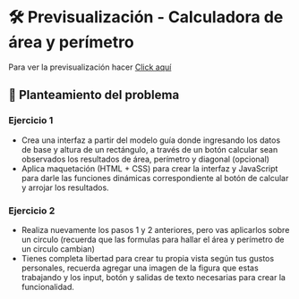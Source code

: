 # 🛠️ Previsualización - Calculadora de área y perímetro
Para ver la previsualización hacer <a href="https://d4lion.github.io/Nodo_Aztro_Daniel_Martinez_Tamayo/prueba_5/">Click aquí</a>

## 🧠 Planteamiento del problema 

### Ejercicio 1
- Crea una interfaz a partir del modelo guía donde ingresando los datos de base y altura de un rectángulo, a través de un botón calcular sean observados los resultados de área, perímetro y diagonal (opcional)
- Aplica maquetación (HTML + CSS) para crear la interfaz y JavaScript para darle las funciones dinámicas correspondiente al botón de calcular y arrojar los resultados.

### Ejercicio 2
- Realiza nuevamente los pasos 1 y 2 anteriores, pero vas aplicarlos sobre un circulo (recuerda que las formulas para hallar el área y perímetro de un circulo cambian)
- Tienes completa libertad para crear tu propia vista según tus gustos personales, recuerda agregar una imagen de la figura que estas trabajando y los input, botón y salidas de texto necesarias para crear la funcionalidad.
